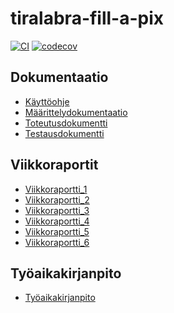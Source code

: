 # tiralabra-fill-a-pix

[![CI](https://github.com/Shmuli02/tiralabra-fill-a-pix/actions/workflows/main.yml/badge.svg)](https://github.com/Shmuli02/tiralabra-fill-a-pix/actions/workflows/main.yml)
[![codecov](https://codecov.io/gh/Shmuli02/tiralabra-fill-a-pix/branch/main/graph/badge.svg?token=Y955U358L4)](https://codecov.io/gh/Shmuli02/tiralabra-fill-a-pix)

## Dokumentaatio
- [Käyttöohje](dokumentaatio/käyttöohje.md)
- [Määrittelydokumentaatio](dokumentaatio/maarittelydokumentti.md)
- [Toteutusdokumentti](dokumentaatio/toteutusdokumentti.md)
- [Testausdokumentti](dokumentaatio/testausdokumentti.md)

## Viikkoraportit
- [Viikkoraportti_1](dokumentaatio/viikkoraportit/viikkoraportti-1.md)
- [Viikkoraportti_2](dokumentaatio/viikkoraportit/viikkoraportti-2.md)
- [Viikkoraportti_3](dokumentaatio/viikkoraportit/viikkoraportti-3.md)
- [Viikkoraportti_4](dokumentaatio/viikkoraportit/viikkoraportti-4.md)
- [Viikkoraportti_5](dokumentaatio/viikkoraportit/viikkoraportti-5.md)
- [Viikkoraportti_6](dokumentaatio/viikkoraportit/viikkoraportti-6.md)

## Työaikakirjanpito
- [Työaikakirjanpito](dokumentaatio/työaikakirjanpito.md)